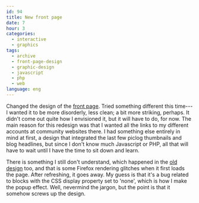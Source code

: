 ```yaml
---
id: 94
title: New front page
date: 7
hour: 3
categories:
  - interactive
  - graphics
tags:
  - archive
  - front-page-design
  - graphic-design
  - javascript
  - php
  - web
language: eng
---
```


Changed the design of the [front page](//www.agj.cl/). Tried something different this time---I wanted it to be more disorderly, less clean; a bit more striking, perhaps. It didn't come out quite how I envisioned it, but it will have to do, for now. The main reason for this redesign was that I wanted all the links to my different accounts at community websites there. I had something else entirely in mind at first, a design that integrated the last few piclog thumbnails and blog headlines, but since I don't know much Javascript or PHP, all that will have to wait until I have the time to sit down and learn.

There is something I still don't understand, which happened in the [old design](//www.agj.cl/files/archive/front2008-3/) too, and that is some Firefox rendering glitches when it first loads the page. After refreshing, it goes away. My guess is that it's a bug related to blocks with the CSS display property set to 'none', which is how I make the popup effect. Well, nevermind the jargon, but the point is that it somehow screws up the design.
